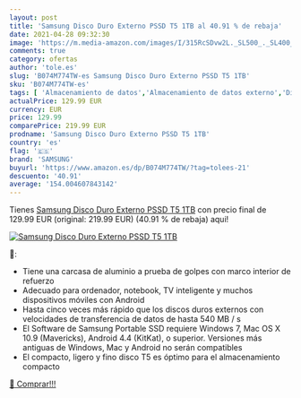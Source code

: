 ```yaml
---
layout: post
title: 'Samsung Disco Duro Externo PSSD T5 1TB al 40.91 % de rebaja'
date: 2021-04-28 09:32:30
image: 'https://m.media-amazon.com/images/I/315RcSDvw2L._SL500_._SL400_.jpg'
comments: true
category: ofertas
author: 'tole.es'
slug: 'B074M774TW-es Samsung Disco Duro Externo PSSD T5 1TB'
sku: 'B074M774TW-es'
tags: [ 'Almacenamiento de datos','Almacenamiento de datos externo','Discos duros sólidos externos','Informática','disco','duro','samsung', ]
actualPrice: 129.99 EUR
currency: EUR
price: 129.99
comparePrice: 219.99 EUR
prodname: 'Samsung Disco Duro Externo PSSD T5 1TB'
country: 'es'
flag: '🇪🇸'
brand: 'SAMSUNG'
buyurl: 'https://www.amazon.es/dp/B074M774TW/?tag=tolees-21'
descuento: '40.91'
average: '154.004607843142'
---
```


Tienes [Samsung Disco Duro Externo PSSD T5 1TB](https://www.amazon.es/dp/B074M774TW/?tag=tolees-21) con precio final de  129.99 EUR (original: 219.99 EUR) (40.91 %  de rebaja) aqui!

[![Samsung Disco Duro Externo PSSD T5 1TB](https://m.media-amazon.com/images/I/315RcSDvw2L._SL500_._SL400_.jpg)](https://www.amazon.es/dp/B074M774TW/?tag=tolees-21)

🔎:

- Tiene una carcasa de aluminio a prueba de golpes con marco interior de refuerzo
- Adecuado para ordenador, notebook, TV inteligente y muchos dispositivos móviles con Android
- Hasta cinco veces más rápido que los discos duros externos con velocidades de transferencia de datos de hasta 540 MB / s
- El Software de Samsung Portable SSD requiere Windows 7, Mac OS X 10.9 (Mavericks), Android 4.4 (KitKat), o superior. Versiones más antiguas de Windows, Mac y Android no serán compatibles
- El compacto, ligero y fino disco T5 es óptimo para el almacenamiento compacto

[🛒 Comprar!!!](https://www.amazon.es/dp/B074M774TW/?tag=tolees-21)
